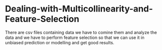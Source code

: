 # Dealing-with-Multicollinearity-and-Feature-Selection

There are csv files containing data we have to comine them and analyze the data and we have to perform feature selection
so that we can use it in unbiased prediction or modelling and get good results.
